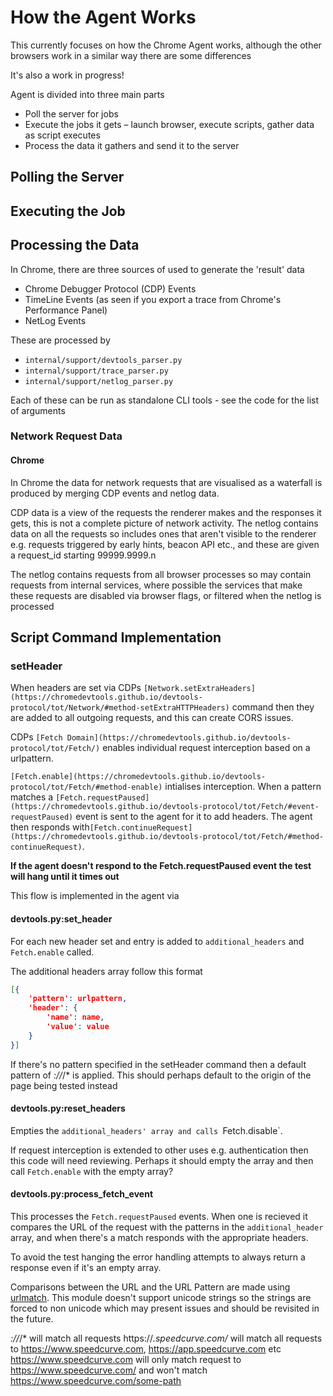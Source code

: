 # How the Agent Works
This currently focuses on how the Chrome Agent works, although the other browsers work in a similar way there are some differences

It's also a work in progress!

Agent is divided into three main parts
- Poll the server for jobs
- Execute the jobs it gets – launch browser, execute scripts, gather data as script executes
- Process the data it gathers and send it to the server

## Polling the Server 

## Executing the Job

## Processing the Data

In Chrome, there are three sources of used to generate the 'result' data
- Chrome Debugger Protocol (CDP) Events
- TimeLine Events (as seen if you export a trace from Chrome's Performance Panel)
- NetLog Events 

These are processed by
- `internal/support/devtools_parser.py`
- `internal/support/trace_parser.py`
- `internal/support/netlog_parser.py`

Each of these can be run as standalone CLI tools - see the code for the list of arguments

### Network Request Data

#### Chrome

In Chrome the data for network requests that are visualised as a waterfall is produced by merging CDP events and netlog data.

CDP data is a view of the requests the renderer makes and the responses it gets, this is not a complete picture of network activity. The netlog contains data on all the requests so includes ones that aren't visible to the renderer e.g. requests triggered by early hints, beacon API etc., and these are given a request_id starting 99999.9999.n

The netlog contains requests from all browser processes so may contain requests from internal services, where possible the services that make these requests are disabled via browser flags, or filtered when the netlog is processed


## Script Command Implementation

### setHeader

When headers are set via CDPs `[Network.setExtraHeaders](https://chromedevtools.github.io/devtools-protocol/tot/Network/#method-setExtraHTTPHeaders)` command then they are added to all outgoing requests, and this can create CORS issues.

CDPs `[Fetch Domain](https://chromedevtools.github.io/devtools-protocol/tot/Fetch/)` enables individual request interception based on a urlpattern.

`[Fetch.enable](https://chromedevtools.github.io/devtools-protocol/tot/Fetch/#method-enable)` intialises interception. When a pattern matches a `[Fetch.requestPaused](https://chromedevtools.github.io/devtools-protocol/tot/Fetch/#event-requestPaused)` event is sent to the agent for it to add headers. The agent then responds with`[Fetch.continueRequest](https://chromedevtools.github.io/devtools-protocol/tot/Fetch/#method-continueRequest)`. 

**If the agent doesn't respond to the Fetch.requestPaused event the test will hang until it times out**

This flow is implemented in the agent via

#### devtools.py:set_header

For each new header set and entry is added to `additional_headers` and `Fetch.enable` called.

The additional headers array follow this format

``` json
[{
    'pattern': urlpattern, 
    'header': {
        'name': name, 
        'value': value
    }
}]
```

If there's no pattern specified in the setHeader command then a default pattern of *://*/* is applied. This should perhaps default to the origin of the page being tested instead

#### devtools.py:reset_headers

Empties the `additional_headers' array and calls `Fetch.disable`.

If request interception is extended to other uses e.g. authentication then this code will need reviewing. Perhaps it should empty the array and then call `Fetch.enable` with the empty array?


#### devtools.py:process_fetch_event

This processes the `Fetch.requestPaused` events. When one is recieved it compares the URL of the request with the patterns in the `additional_header` array, and when there's a match responds with the appropriate headers.

To avoid the test hanging the error handling attempts to always return a response even if it's an empty array.

Comparisons between the URL and the URL Pattern are made using [urlmatch](https://github.com/jessepollak/urlmatch). This module doesn't support unicode strings so the strings are forced to non unicode which may present issues and should be revisited in the future.

*://*/* will match all requests
https://*.speedcurve.com/* will match all requests to https://www.speedcurve.com, https://app.speedcurve.com etc
https://www.speedcurve.com will only match request to https://www.speedcurve.com/ and won't match https://www.speedcurve.com/some-path 